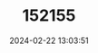 ---
title: "152155"
category: "Pediocactus nigrispinus"
draft: false
date: 2024-02-22 13:03:51
languages:
  English: ["Simpson's Hedgehog Cactus", "Snowball Cactus"]
---